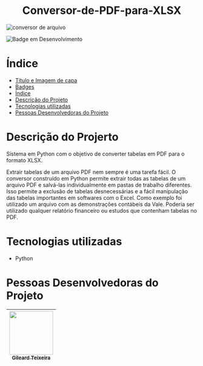 <h1 align="center"> Conversor-de-PDF-para-XLSX </h1>

![conversor de arquivo](https://user-images.githubusercontent.com/111284002/215869031-acb72de2-a1be-402c-a66f-a0e01a650aa6.png)

![Badge em Desenvolvimento](http://img.shields.io/static/v1?label=STATUS&message=EM%20DESENVOLVIMENTO&color=GREEN&style=for-the-badge)

# Índice 

* [Título e Imagem de capa](#Título-e-Imagem-de-capa)
* [Badges](#badges)
* [Índice](#índice)
* [Descrição do Projeto](#descrição-do-projeto)
* [Tecnologias utilizadas](#tecnologias-utilizadas)
* [Pessoas Desenvolvedoras do Projeto](#pessoas-desenvolvedoras)

# Descrição do Projerto

Sistema em Python com o objetivo de converter tabelas em PDF para o formato XLSX.

Extrair tabelas de um arquivo PDF nem sempre é uma tarefa fácil. O conversor construído em Python permite extrair todas as tabelas de um arquivo PDF e salvá-las individualmente em pastas de trabalho diferentes. Isso permite a exclusão de tabelas desnecessárias e a fácil manipulação das tabelas importantes em softwares com o Excel. 
Como exemplo foi utilizado um arquivo com as demonstrações contábeis da Vale. Poderia ser utilizado qualquer relatório financeiro ou estudos que contenham tabelas no PDF.

# Tecnologias utilizadas
* Python


# Pessoas Desenvolvedoras do Projeto

| [<img src="https://avatars.githubusercontent.com/u/111284002?s=400&u=90233005b4c13fbb4a1c3d4eb8c0a66df1f11139&v=4" width=115><br><sub> Gileard Teixeira</sub>](https://github.com/Gil-Ti) |
| :---: |
